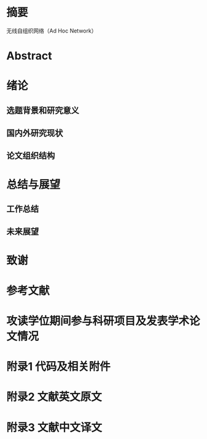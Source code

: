 # 摘要

无线自组织网络（Ad Hoc Network）

# Abstract

# 绪论

## 选题背景和研究意义

## 国内外研究现状

## 论文组织结构

# 总结与展望

## 工作总结

## 未来展望

# 致谢

# 参考文献

# 攻读学位期间参与科研项目及发表学术论文情况

# 附录1 代码及相关附件

# 附录2 文献英文原文

# 附录3 文献中文译文